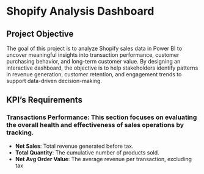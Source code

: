 # Shopify Analysis Dashboard
## Project Objective
The goal of this project is to analyze Shopify sales data in Power BI to uncover meaningful insights into transaction performance, customer purchasing behavior, and long-term customer value. By designing an interactive dashboard, the objective is to help stakeholders identify patterns in revenue generation, customer retention, and engagement trends to support data-driven decision-making.

## KPI’s Requirements
### **Transactions Performance**: This section focuses on evaluating the overall health and effectiveness of sales operations by tracking.
- **Net Sales**: Total revenue generated before tax.
- **Total Quantity**: The cumulative number of products sold.
- **Net Avg Order Value**: The average revenue per transaction, excluding tax
